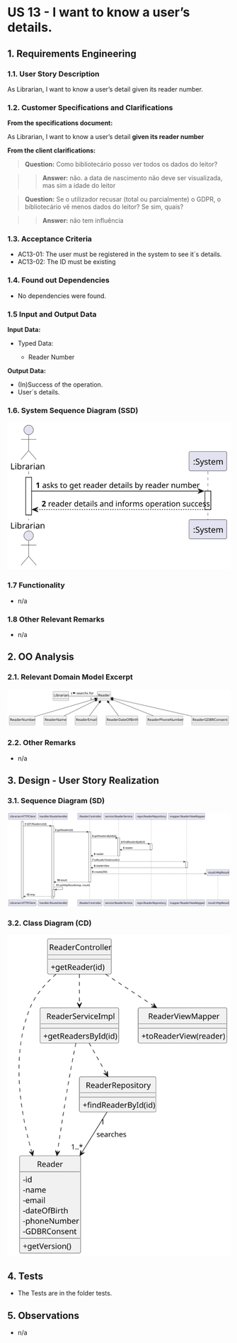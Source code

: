 # US 13 - I want to know a user’s details.

## 1. Requirements Engineering

### 1.1. User Story Description

As Librarian, I want to know a user’s detail given its reader number.

### 1.2. Customer Specifications and Clarifications

**From the specifications document:**

As Librarian, I want to know a user’s detail **given its reader number**

**From the client clarifications:**

> **Question:** Como bibliotecário posso ver todos os dados do leitor?

> > **Answer:** não. a data de nascimento não deve ser visualizada, mas sim a idade do leitor

> **Question:** Se o utilizador recusar (total ou parcialmente) o GDPR, o bibliotecário vê menos dados do leitor? Se sim, quais?

> > **Answer:** não tem influência


### 1.3. Acceptance Criteria

- AC13-01: The user must be registered in the system to see it´s details.
- AC13-02: The ID must be existing

### 1.4. Found out Dependencies

* No dependencies were found.

### 1.5 Input and Output Data

**Input Data:**

- Typed Data:

  - Reader Number

**Output Data:**

  - (In)Success of the operation.
  - User´s details.

### 1.6. System Sequence Diagram (SSD)

![US13-SSD](US13-SSD.svg)

### 1.7 Functionality

- n/a

### 1.8 Other Relevant Remarks

- n/a

## 2. OO Analysis

### 2.1. Relevant Domain Model Excerpt

![US13-DM](US13-DM.svg)

### 2.2. Other Remarks

- n/a

## 3. Design - User Story Realization

### 3.1. Sequence Diagram (SD)

![US13-SD](US13-SD.svg)

### 3.2. Class Diagram (CD)

![US13-CD](US13-CD.svg)

## 4. Tests

- The Tests are in the folder tests.

## 5. Observations

- n/a
